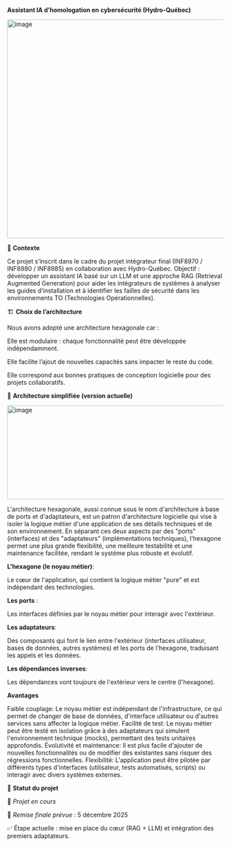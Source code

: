 **Assistant IA d’homologation en cybersécurité (Hydro-Québec)**

  <img width="927" height="507" alt="image" src="https://github.com/user-attachments/assets/bbef6542-2439-4f7c-9bb6-a764b5fe0585" />

🎯 **Contexte**

Ce projet s’inscrit dans le cadre du projet intégrateur final (INF8970 / INF8980 / INF8985) en collaboration avec Hydro-Québec.
Objectif : développer un assistant IA basé sur un LLM et une approche RAG (Retrieval Augmented Generation) pour aider les intégrateurs de systèmes à analyser les guides d’installation et à identifier les failles de sécurité dans les environnements TO (Technologies Opérationnelles).

🏗️ **Choix de l’architecture**

Nous avons adopté une architecture hexagonale car :

Elle est modulaire : chaque fonctionnalité peut être développée indépendamment.

Elle facilite l’ajout de nouvelles capacités sans impacter le reste du code.

Elle correspond aux bonnes pratiques de conception logicielle pour des projets collaboratifs.

🧩 **Architecture simplifiée (version actuelle)**

 <img width="532" height="218" alt="image" src="https://github.com/user-attachments/assets/6a0714e5-cacd-4044-84c1-0449e144f2ae" />
 
 L'architecture hexagonale, aussi connue sous le nom d'architecture à base de ports et d'adaptateurs, est un patron d'architecture logicielle qui vise à isoler la logique métier d'une application de ses détails techniques et de son environnement. En séparant ces deux aspects par des "ports" (interfaces) et des "adaptateurs" (implémentations techniques), l'hexagone permet une plus grande flexibilité, une meilleure testabilité et une maintenance facilitée, rendant le système plus robuste et évolutif. 
 
 **L'hexagone (le noyau métier)**:
 
 Le cœur de l'application, qui contient la logique métier "pure" et est indépendant des technologies. 
 
**Les ports** :

 Les interfaces définies par le noyau métier pour interagir avec l'extérieur. 
 
**Les adaptateurs**:

 Des composants qui font le lien entre l'extérieur (interfaces utilisateur, bases de données, autres systèmes) et les ports de l'hexagone, traduisant les appels et les données. 
 
**Les dépendances inverses**:

Les dépendances vont toujours de l'extérieur vers le centre (l'hexagone). 

**Avantages**

Faible couplage: Le noyau métier est indépendant de l'infrastructure, ce qui permet de changer de base de données, d'interface utilisateur ou d'autres services sans affecter la logique métier. 
Facilité de test: Le noyau métier peut être testé en isolation grâce à des adaptateurs qui simulent l'environnement technique (mocks), permettant des tests unitaires approfondis. 
Évolutivité et maintenance: Il est plus facile d'ajouter de nouvelles fonctionnalités ou de modifier des existantes sans risquer des régressions fonctionnelles. 
Flexibilité: L'application peut être pilotée par différents types d'interfaces (utilisateur, tests automatisés, scripts) ou interagir avec divers systèmes externes. 

📅 **Statut du projet**

📌 *Projet en cours*

📆 *Remise finale prévue* : 5 décembre 2025

✅ Étape actuelle : mise en place du cœur (RAG + LLM) et intégration des premiers adaptateurs.


